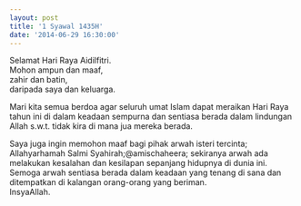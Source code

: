 ```yaml
---
layout: post
title: '1 Syawal 1435H'
date: '2014-06-29 16:30:00'
---
```


Selamat Hari Raya Aidilfitri.  
Mohon ampun dan maaf,  
zahir dan batin,  
daripada saya dan keluarga.  

Mari kita semua berdoa agar seluruh umat Islam dapat meraikan Hari Raya tahun ini di dalam keadaan sempurna dan sentiasa berada dalam lindungan Allah s.w.t. tidak kira di mana jua mereka berada.

Saya juga ingin memohon maaf bagi pihak arwah isteri tercinta; Allahyarhamah Salmi Syahirah;@amischaheera; sekiranya arwah ada melakukan kesalahan dan kesilapan sepanjang hidupnya di dunia ini.  
Semoga arwah sentiasa berada dalam keadaan yang tenang di sana dan ditempatkan di kalangan orang-orang yang beriman.  
InsyaAllah.  
